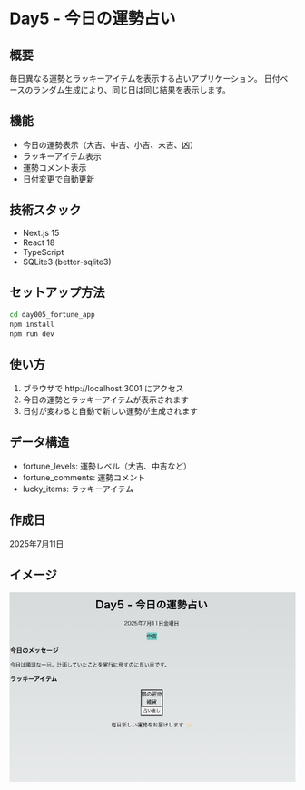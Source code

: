 # Day5 - 今日の運勢占い

## 概要

毎日異なる運勢とラッキーアイテムを表示する占いアプリケーション。
日付ベースのランダム生成により、同じ日は同じ結果を表示します。

## 機能

- 今日の運勢表示（大吉、中吉、小吉、末吉、凶）
- ラッキーアイテム表示
- 運勢コメント表示
- 日付変更で自動更新

## 技術スタック

- Next.js 15
- React 18
- TypeScript
- SQLite3 (better-sqlite3)

## セットアップ方法

```bash
cd day005_fortune_app
npm install
npm run dev
```

## 使い方

1. ブラウザで http://localhost:3001 にアクセス
2. 今日の運勢とラッキーアイテムが表示されます
3. 日付が変わると自動で新しい運勢が生成されます

## データ構造

- fortune_levels: 運勢レベル（大吉、中吉など）
- fortune_comments: 運勢コメント
- lucky_items: ラッキーアイテム

## 作成日

2025年7月11日

## イメージ

![img/1.png](img/1.png)